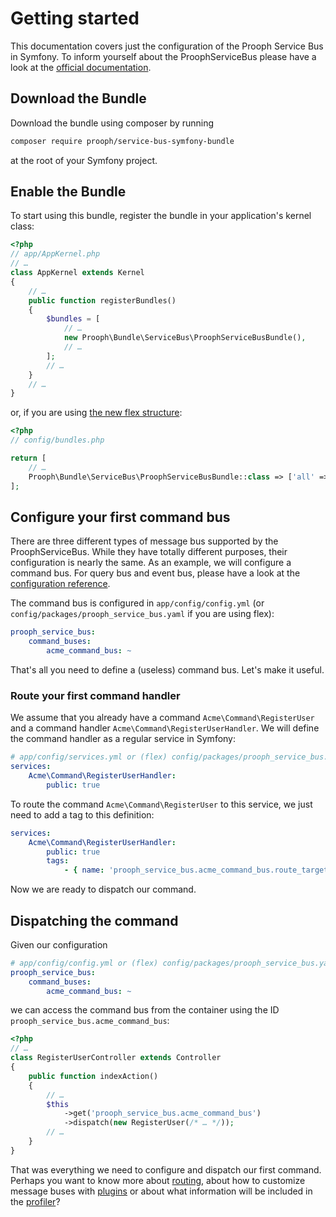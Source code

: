 # Getting started

This documentation covers just the configuration of the Prooph Service Bus in Symfony.
To inform yourself about the ProophServiceBus please have a look at the
[official documentation](http://docs.getprooph.org/service-bus/).

## Download the Bundle

Download the bundle using composer by running
```bash
composer require prooph/service-bus-symfony-bundle
```
at the root of your Symfony project.

## Enable the Bundle

To start using this bundle, register the bundle in your application's kernel class:
```php
<?php
// app/AppKernel.php
// …
class AppKernel extends Kernel
{
    // …
    public function registerBundles()
    {
        $bundles = [
            // …
            new Prooph\Bundle\ServiceBus\ProophServiceBusBundle(),
            // …
        ];
        // …
    }
    // …
}
```

or, if you are using [the new flex structure](https://symfony.com/doc/current/setup/flex.html):
```php
<?php
// config/bundles.php

return [
    // …
    Prooph\Bundle\ServiceBus\ProophServiceBusBundle::class => ['all' => true],
];
```

## Configure your first command bus

There are three different types of message bus supported by the ProophServiceBus.
While they have totally different purposes, their configuration is nearly the same.
As an example, we will configure a command bus.
For query bus and event bus, please have a look at the [configuration reference](./configuration_reference.html). 

The command bus is configured in `app/config/config.yml`
(or `config/packages/prooph_service_bus.yaml` if you are using flex):
```yaml
prooph_service_bus:
    command_buses:
        acme_command_bus: ~
```

That's all you need to define a (useless) command bus. Let's make it useful.

### Route your first command handler

We assume that you already have a command `Acme\Command\RegisterUser`
and a command handler `Acme\Command\RegisterUserHandler`.
We will define the command handler as a regular service in Symfony:
```yaml
# app/config/services.yml or (flex) config/packages/prooph_service_bus.yaml
services:
    Acme\Command\RegisterUserHandler:
        public: true
```

To route the command `Acme\Command\RegisterUser` to this service, we just need to add a tag to this definition:
```yaml
services:
    Acme\Command\RegisterUserHandler:
        public: true
        tags:
            - { name: 'prooph_service_bus.acme_command_bus.route_target' }
```

Now we are ready to dispatch our command.

## Dispatching the command

Given our configuration
```yaml
# app/config/config.yml or (flex) config/packages/prooph_service_bus.yaml
prooph_service_bus:
    command_buses:
        acme_command_bus: ~
```

we can access the command bus from the container using the ID `prooph_service_bus.acme_command_bus`:

```php
<?php
// …
class RegisterUserController extends Controller
{
    public function indexAction()
    {
        // …
        $this
            ->get('prooph_service_bus.acme_command_bus')
            ->dispatch(new RegisterUser(/* … */));
        // …
    }
}
```

That was everything we need to configure and dispatch our first command.
Perhaps you want to know more about [routing](./routing.html),
about how to customize message buses with [plugins](./plugins.html)
or about what information will be included in the [profiler](./profiler.html)?
